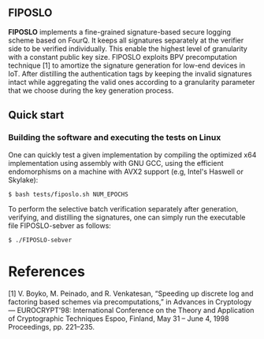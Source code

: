 ## FIPOSLO


**FIPOSLO** implements a fine-grained signature-based secure logging scheme based on FourQ. It keeps all signatures separately at the verifier side to be verified individually.
This enable the highest level of granularity with a constant public key size. FIPOSLO exploits BPV precomputation technique [1] to amortize the signature generation for low-end devices in IoT. After distilling the authentication tags by keeping the invalid signatures intact while aggregating the valid ones according to a granularity parameter that we choose during the key generation process.

<!-- ## Contents -->


## Quick start

### Building the software and executing the tests on Linux

One can quickly test a given implementation by compiling the optimized x64 implementation using assembly with GNU GCC, using the efficient endomorphisms on a machine with AVX2 support (e.g, Intel's Haswell or Skylake):

```sh
$ bash tests/fiposlo.sh NUM_EPOCHS
```

To perform the selective batch verification separately after generation, verifying, and distilling the signatures, one can simply run the executable file FIPOSLO-sebver as follows:
```sh
$ ./FIPOSLO-sebver
```

# References

[1]   V. Boyko, M. Peinado, and R. Venkatesan, “Speeding up discrete log and factoring based schemes via precomputations,” in Advances in Cryptology — EUROCRYPT’98: International Conference on the Theory and Application of Cryptographic Techniques Espoo, Finland, May 31 – June 4, 1998 Proceedings, pp. 221–235.
